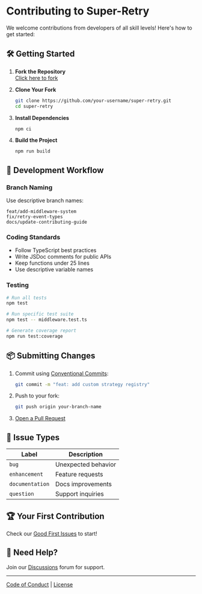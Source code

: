 # Contributing to Super-Retry

We welcome contributions from developers of all skill levels! Here's how to get started:

## 🛠 Getting Started

1. **Fork the Repository**  
   [Click here to fork](https://github.com/khizerarshad/super-retry/fork)

2. **Clone Your Fork**  
   ```bash
   git clone https://github.com/your-username/super-retry.git
   cd super-retry
   ```

3. **Install Dependencies**  
   ```bash
   npm ci
   ```

4. **Build the Project**  
   ```bash
   npm run build
   ```

## 🔧 Development Workflow

### Branch Naming
Use descriptive branch names:
```
feat/add-middleware-system
fix/retry-event-types
docs/update-contributing-guide
```

### Coding Standards
- Follow TypeScript best practices
- Write JSDoc comments for public APIs
- Keep functions under 25 lines
- Use descriptive variable names

### Testing
```bash
# Run all tests
npm test

# Run specific test suite
npm test -- middleware.test.ts

# Generate coverage report
npm run test:coverage
```

## 📦 Submitting Changes

1. Commit using [Conventional Commits](https://www.conventionalcommits.org/):
   ```bash
   git commit -m "feat: add custom strategy registry"
   ```

2. Push to your fork:
   ```bash
   git push origin your-branch-name
   ```

3. [Open a Pull Request](https://github.com/khizerarshad/super-retry/compare)

## 🚨 Issue Types

| Label        | Description                     |
|--------------|---------------------------------|
| `bug`        | Unexpected behavior             | 
| `enhancement`| Feature requests                |
| `documentation`| Docs improvements              |
| `question`   | Support inquiries               |

## 🏆 Your First Contribution

Check our [Good First Issues](https://github.com/khizerarshad/super-retry/issues?q=is%3Aopen+is%3Aissue+label%3A%22good+first+issue%22) to start!

## 💬 Need Help? 
Join our [Discussions](DISCUSSIONS.md) forum for support.

---

[Code of Conduct](https://github.com/khizerarshad/super-retry/blob/main/CODE_OF_CONDUCT.md) | [License](LICENSE)